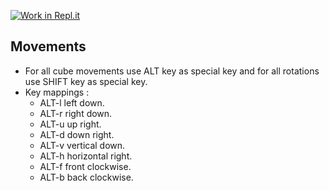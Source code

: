 [![Work in Repl.it](https://classroom.github.com/assets/work-in-replit-14baed9a392b3a25080506f3b7b6d57f295ec2978f6f33ec97e36a161684cbe9.svg)](https://classroom.github.com/online_ide?assignment_repo_id=402395&assignment_repo_type=GroupAssignmentRepo)


## Movements
- For all cube movements use ALT key as special key and for all rotations use SHIFT key as special key.
- Key mappings :
	- ALT-l left down.
	- ALT-r right down.
	- ALT-u up right.
	- ALT-d down right.
	- ALT-v vertical down.
	- ALT-h horizontal right.
	- ALT-f front clockwise.
	- ALT-b back clockwise.
